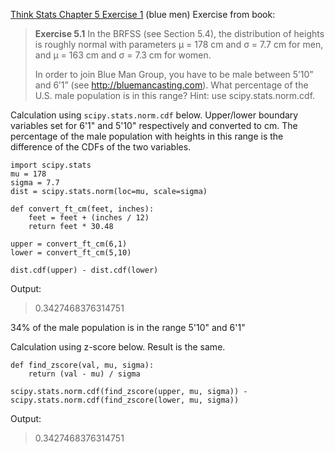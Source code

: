 [Think Stats Chapter 5 Exercise 1](http://greenteapress.com/thinkstats2/html/thinkstats2006.html#toc50) (blue men)
Exercise from book:

> **Exercise 5.1** In the BRFSS (see Section 5.4), the distribution of heights is roughly normal with parameters μ = 178 cm and σ = 7.7 cm for men, and μ = 163 cm and σ = 7.3 cm for women.
>
>In order to join Blue Man Group, you have to be male between 5’10” and 6’1” (see http://bluemancasting.com). What percentage of the U.S. male population is in this range? Hint: use scipy.stats.norm.cdf.

Calculation using `scipy.stats.norm.cdf` below. Upper/lower boundary variables set for 6'1" and 5'10" respectively and converted to cm. The percentage of the male population with heights in this range is the difference of the CDFs of the two variables.

```{python}
import scipy.stats
mu = 178
sigma = 7.7
dist = scipy.stats.norm(loc=mu, scale=sigma)

def convert_ft_cm(feet, inches):
    feet = feet + (inches / 12)
    return feet * 30.48

upper = convert_ft_cm(6,1)
lower = convert_ft_cm(5,10)

dist.cdf(upper) - dist.cdf(lower)
```

Output:

>0.3427468376314751

34% of the male population is in the range 5'10" and 6'1"

Calculation using z-score below. Result is the same.
```{python}
def find_zscore(val, mu, sigma):
    return (val - mu) / sigma

scipy.stats.norm.cdf(find_zscore(upper, mu, sigma)) - scipy.stats.norm.cdf(find_zscore(lower, mu, sigma))
```
Output:

>0.3427468376314751
